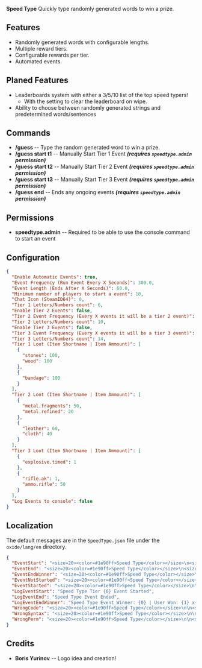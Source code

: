 **Speed Type** Quickly type randomly generated words to win a prize.

## Features

- Randomly generated words with configurable lengths.
- Multiple reward tiers.
- Configurable rewards per tier.
- Automated events.

## Planed Features

- Leaderboards system with either a 3/5/10 list of the top speed typers!
  - With the setting to clear the leaderboard on wipe.
- Ability to choose between randomly generated strings and predetermined words/sentences

## Commands

- **/guess <word>** 	-- Type the random generated word to win a prize.
- **/guess start t1** 	-- Manually Start Tier 1 Event ***(requires `speedtype.admin` permission)***
- **/guess start t2** 	-- Manually Start Tier 2 Event ***(requires `speedtype.admin` permission)***
- **/guess start t3** 	-- Manually Start Tier 3 Event ***(requires `speedtype.admin` permission)***
- **/guess end** 		-- Ends any ongoing events ***(requires `speedtype.admin` permission)***

## Permissions

- **speedtype.admin** -- Required to be able to use the console command to start an event

## Configuration

```json
{
  "Enable Automatic Events": true,
  "Event Frequency (Run Event Every X Seconds)": 300.0,
  "Event Length (Ends After X Seconds)": 60.0,
  "Minimum number of players to start a event": 10,
  "Chat Icon (SteamID64)": 0,
  "Tier 1 Letters/Numbers count": 6,
  "Enable Tier 2 Events": false,
  "Tier 2 Event Frequency (Every X events it will be a tier 2 event)": 10,
  "Tier 2 Letters/Numbers count": 10,
  "Enable Tier 3 Events": false,
  "Tier 3 Event Frequency (Every X events it will be a tier 3 event)": 100,
  "Tier 3 Letters/Numbers count": 14,
  "Tier 1 Loot (Item Shortname | Item Ammount)": [
    {
      "stones": 100,
      "wood": 100
    },
    {
      "bandage": 100
    }
  ],
  "Tier 2 Loot (Item Shortname | Item Ammount)": [
    {
      "metal.fragments": 50,
      "metal.refined": 20
    },
    {
      "leather": 60,
      "cloth": 40
    }
  ],
  "Tier 3 Loot (Item Shortname | Item Ammount)": [
    {
      "explosive.timed": 1
    },
    {
      "rifle.ak": 1,
      "ammo.rifle": 50
    }
  ],
  "Log Events to console": false
}
```

## Localization

The default messages are in the `SpeedType.json` file under the `oxide/lang/en` directory.

```json
{
  "EventStart": "<size=20><color=#1e90ff>Speed Type</color></size>\n<size=16><color=#{0}>Tier {1} Event</color></size>\n\nThe first person to type:\n<color=#33ccff>/guess {2}</color>\nWill win a prize!",
  "EventEnd": "<size=20><color=#1e90ff>Speed Type</color></size>\n<size=16><color=#ffa500>Event Over!</color></size>\n\nNo Winners",
  "EventEndWinner": "<size=20><color=#1e90ff>Speed Type</color></size>\n<size=16><color=#ffa500>Event Over!</color></size>\n\nThe Winner is:\n<color=#1e90ff>{0}</color>\nReward:{1}",
  "EventNotStarted": "<size=20><color=#1e90ff>Speed Type</color></size>\n\n<size=16><color=#ffa500>No Active Events!</color></size>",
  "EventStarted": "<size=20><color=#1e90ff>Speed Type</color></size>\n\n<size=16><color=#ffa500>Event already started</color></size>",
  "LogEventStart": "Speed Type Tier {0} Event Started",
  "LogEventEnd": "Speed Type Event Ended",
  "LogEventEndWinner": "Speed Type Event Winner: {0} | User Won: {1} x{2}",
  "WrongCode": "<size=20><color=#1e90ff>Speed Type</color></size>\n\n<size=16><color=#ffa500>Wrong Code!</color></size>",
  "WrongSyntax": "<size=20><color=#1e90ff>Speed Type</color></size>\n\n<size=16><color=#ffa500>Wrong Command Syntax</color></size>",
  "WrongPerm": "<size=20><color=#1e90ff>Speed Type</color></size>\n\n<size=16><color=#ffa500>No Permission!</color></size>"
}
```

## Credits

- **Boris Yurinov** -- Logo idea and creation!